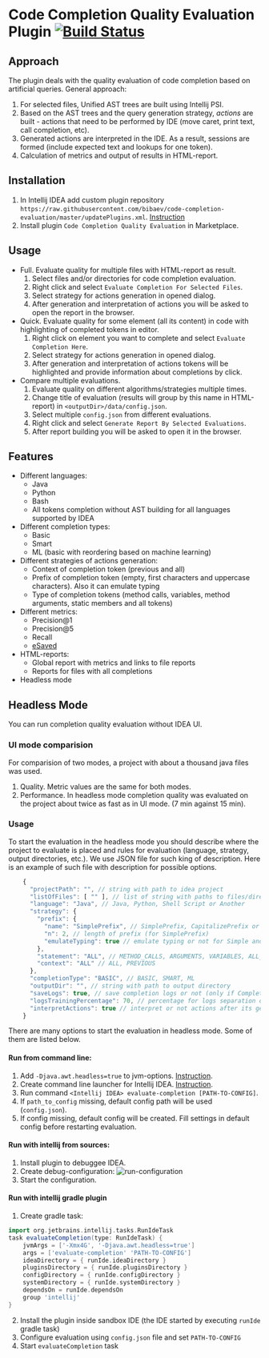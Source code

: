 # Code Completion Quality Evaluation Plugin [![Build Status](https://travis-ci.com/bibaev/code-completion-evaluation.svg?branch=master)](https://travis-ci.com/bibaev/code-completion-evaluation)

## Approach

The plugin deals with the quality evaluation of code completion based on artificial queries. General approach:
1. For selected files, Unified AST trees are built using Intellij PSI.
2. Based on the AST trees and the query generation strategy, *actions* are built - actions that need to be performed by IDE (move caret, print text, call completion, etc).
3. Generated actions are interpreted in the IDE. As a result, sessions are formed (include expected text and lookups for one token).
4. Calculation of metrics and output of results in HTML-report.

## Installation

1. In Intellij IDEA add custom plugin repository `https://raw.githubusercontent.com/bibaev/code-completion-evaluation/master/updatePlugins.xml`. [Instruction](https://www.jetbrains.com/help/idea/managing-plugins.html#repos)
2. Install plugin `Code Completion Quality Evaluation` in Marketplace.

## Usage
- Full. Evaluate quality for multiple files with HTML-report as result.
  1. Select files and/or directories for code completion evaluation.
  2. Right click and select `Evaluate Completion For Selected Files`.
  3. Select strategy for actions generation in opened dialog.
  4. After generation and interpretation of actions you will be asked to open the report in the browser.
- Quick. Evaluate quality for some element (all its content) in code with highlighting of completed tokens in editor.
  1. Right click on element you want to complete and select `Evaluate Completion Here`.
  2. Select strategy for actions generation in opened dialog.
  3. After generation and interpretation of actions tokens will be highlighted and provide information about completions by click.
- Compare multiple evaluations.
  1. Evaluate quality on different algorithms/strategies multiple times.
  2. Change title of evaluation (results will group by this name in HTML-report) in `<outputDir>/data/config.json`.
  3. Select multiple `config.json` from different evaluations.
  4. Right click and select `Generate Report By Selected Evaluations`.
  5. After report building you will be asked to open it in the browser.

## Features

- Different languages:
  - Java
  - Python
  - Bash
  - All tokens completion without AST building for all languages supported by IDEA
- Different completion types:
  - Basic
  - Smart
  - ML (basic with reordering based on machine learning)
- Different strategies of actions generation:
  - Context of completion token (previous and all)
  - Prefix of completion token (empty, first characters and uppercase characters). Also it can emulate typing
  - Type of completion tokens (method calls, variables, method arguments, static members and all tokens)
- Different metrics:
  - Precision@1
  - Precision@5
  - Recall
  - [eSaved](http://terrierteam.dcs.gla.ac.uk/publications/kharitonov-sigir2013.pdf)
- HTML-reports:
  - Global report with metrics and links to file reports
  - Reports for files with all completions
- Headless mode

## Headless Mode

You can run completion quality evaluation without IDEA UI.

### UI mode comparision

For comparision of two modes, a project with about a thousand java files was used.

1. Quality. Metric values are the same for both modes.
2. Performance. In headless mode completion quality was evaluated on the project about twice as fast as in UI mode. (7 min against 15 min).

### Usage

To start the evaluation in the headless mode you should describe where the project to evaluate is placed and rules for evaluation (language, strategy, output directories, etc.). We use JSON file for such king of description. Here is an example of such file with description for possible options.
```javascript
    {
      "projectPath": "", // string with path to idea project
      "listOfFiles": [ "" ], // list of string with paths to files/directories for evaluation
      "language": "Java", // Java, Python, Shell Script or Another
      "strategy": {
        "prefix": {
          "name": "SimplePrefix", // SimplePrefix, CapitalizePrefix or NoPrefix
          "n": 2, // length of prefix (for SimplePrefix)
          "emulateTyping": true // emulate typing or not for Simple and Capitalize prefix
        },
        "statement": "ALL", // METHOD_CALLS, ARGUMENTS, VARIABLES, ALL_STATIC, ALL, ALL_TOKENS
        "context": "ALL" // ALL, PREVIOUS
      },
      "completionType": "BASIC", // BASIC, SMART, ML
      "outputDir": "", // string with path to output directory
      "saveLogs": true, // save completion logs or not (only if Completion-Stats-Collector plugin installed)
      "logsTrainingPercentage": 70, // percentage for logs separation on training/validate
      "interpretActions": true // interpret or not actions after its generation
    }
```

There are many options to start the evaluation in headless mode. Some of them are listed below.

#### Run from command line:
  1. Add `-Djava.awt.headless=true` to jvm-options. [Instruction](https://www.jetbrains.com/help/idea/tuning-the-ide.html).
  2. Create command line launcher for Intellij IDEA. [Instruction](https://www.jetbrains.com/help/idea/working-with-the-ide-features-from-command-line.html).
  3. Run command `<Intellij IDEA> evaluate-completion [PATH-TO-CONFIG]`.
  4. If `path_to_config` missing, default config path will be used (`config.json`). 
  5. If config missing, default config will be created. Fill settings in default config before restarting evaluation.

#### Run with intellij from sources:
1. Install plugin to debuggee IDEA.
2. Create debug-configuration:
![run-configuration](https://user-images.githubusercontent.com/7608535/61994170-ef155a80-b07f-11e9-9a5b-fbfba5008875.png)
3. Start the configuration.

#### Run with intellij gradle plugin
1. Create gradle task:
``` groovy
import org.jetbrains.intellij.tasks.RunIdeTask
task evaluateCompletion(type: RunIdeTask) {
    jvmArgs = ['-Xmx4G', '-Djava.awt.headless=true']
    args = ['evaluate-completion' 'PATH-TO-CONFIG']
    ideaDirectory = { runIde.ideaDirectory }
    pluginsDirectory = { runIde.pluginsDirectory }
    configDirectory = { runIde.configDirectory }
    systemDirectory = { runIde.systemDirectory }
    dependsOn = runIde.dependsOn
    group 'intellij'
}
```
2. Install the plugin inside sandbox IDE (the IDE started by executing `runIde` gradle task)
3. Configure evaluation using `config.json` file and set `PATH-TO-CONFIG`
4. Start `evaluateCompletion` task
